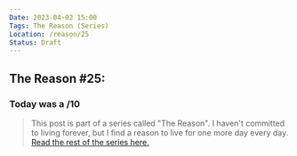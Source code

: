 ```yaml
---
Date: 2023-04-02 15:00
Tags: The Reason (Series)
Location: /reason/25
Status: Draft
---
```


## The Reason #25:

### Today was a /10

>This post is part of a series called "The Reason". I haven't committed to living forever, but I find a reason to live for one more day every day. [Read the rest of the series here.](/reason/)
